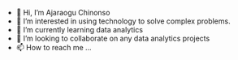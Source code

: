 - 👋 Hi, I’m Ajaraogu Chinonso
- 👀 I’m interested in using technology to solve complex problems.
- 🌱 I’m currently learning data analytics
- 💞️ I’m looking to collaborate on any data analytics projects
- 📫 How to reach me ...

<!---
ajaraoguchinonso/ajaraoguchinonso is a ✨ special ✨ repository because its `README.md` (this file) appears on your GitHub profile.
You can click the Preview link to take a look at your changes.
--->

